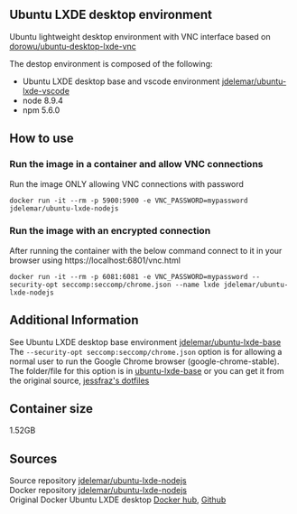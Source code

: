 ## Ubuntu LXDE desktop environment
Ubuntu lightweight desktop environment with VNC interface based on [dorowu/ubuntu-desktop-lxde-vnc](https://hub.docker.com/r/dorowu/ubuntu-desktop-lxde-vnc/)  
  
The destop environment is composed of the following:
- Ubuntu LXDE desktop base and vscode environment [jdelemar/ubuntu-lxde-vscode](https://hub.docker.com/r/jdelemar/ubuntu-lxde-vscode/)
- node 8.9.4
- npm 5.6.0

## How to use
### Run the image in a container and allow VNC connections
Run the image ONLY allowing VNC connections with password
```console
docker run -it --rm -p 5900:5900 -e VNC_PASSWORD=mypassword jdelemar/ubuntu-lxde-nodejs
```  

### Run the image with an encrypted connection
After running the container with the below command connect to it in your browser using https://localhost:6801/vnc.html
```console
docker run -it --rm -p 6081:6081 -e VNC_PASSWORD=mypassword --security-opt seccomp:seccomp/chrome.json --name lxde jdelemar/ubuntu-lxde-nodejs
```  



## Additional Information
See Ubuntu LXDE desktop base environment [jdelemar/ubuntu-lxde-base](https://hub.docker.com/r/jdelemar/ubuntu-lxde-base/)  
The `--security-opt seccomp:seccomp/chrome.json` option is for allowing a normal user to run the Google Chrome browser (google-chrome-stable). The folder/file for this option is in [ubuntu-lxde-base](https://github.com/JDelemar/dockerfiles/tree/master/ubuntu-lxde-base/seccomp) or you can get it from the original source, [jessfraz's dotfiles](https://github.com/jessfraz/dotfiles/tree/master/etc/docker/seccomp)  
  
## Container size
1.52GB  

## Sources
Source repository [jdelemar/ubuntu-lxde-nodejs](https://github.com/JDelemar/dockerfiles/tree/master/ubuntu-lxde-nodejs)  
Docker repository [jdelemar/ubuntu-lxde-nodejs](https://hub.docker.com/r/jdelemar/ubuntu-lxde-nodejs/)  
Original Docker Ubuntu LXDE desktop [Docker hub](https://hub.docker.com/r/dorowu/ubuntu-desktop-lxde-vnc/), [Github](https://github.com/fcwu/docker-ubuntu-vnc-desktop)
